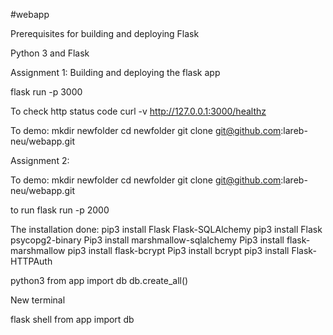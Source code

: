 #webapp

Prerequisites for building and deploying Flask

Python 3 and Flask


Assignment 1:
Building and deploying the flask app

flask run -p 3000


To check http status code
curl -v http://127.0.0.1:3000/healthz



To demo: 
mkdir newfolder
cd newfolder
git clone git@github.com:lareb-neu/webapp.git


Assignment 2: 

To demo: 
mkdir newfolder
cd newfolder
git clone git@github.com:lareb-neu/webapp.git

to run flask run -p 2000


The installation done:
pip3 install Flask Flask-SQLAlchemy
pip3 install Flask psycopg2-binary
Pip3 install marshmallow-sqlalchemy
Pip3 install flask-marshmallow
pip3 install flask-bcrypt
Pip3 install bcrypt
pip3 install Flask-HTTPAuth

python3
from app import db
 db.create_all()


New terminal

flask shell
 from app import db
